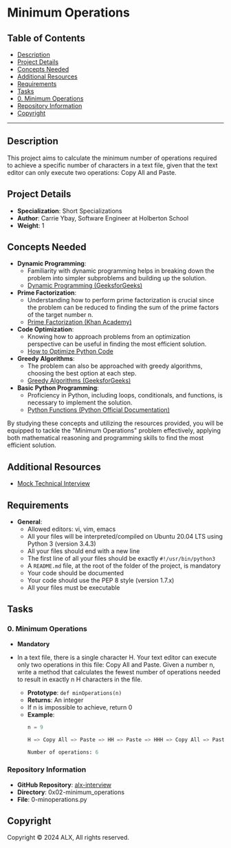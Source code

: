 # Minimum Operations

## Table of Contents
- [Description](#description)
- [Project Details](#project-details)
- [Concepts Needed](#concepts-needed)
- [Additional Resources](#additional-resources)
- [Requirements](#requirements)
- [Tasks](#tasks)
- [0. Minimum Operations](#0-minimum-operations)
- [Repository Information](#repository-information)
- [Copyright](#copyright)

---

## Description

This project aims to calculate the minimum number of operations required to achieve a specific number of characters in a text file, given that the text editor can only execute two operations: Copy All and Paste.

## Project Details

- **Specialization**: Short Specializations
- **Author**: Carrie Ybay, Software Engineer at Holberton School
- **Weight**: 1

## Concepts Needed

- **Dynamic Programming**:
  - Familiarity with dynamic programming helps in breaking down the problem into simpler subproblems and building up the solution.
  - [Dynamic Programming (GeeksforGeeks)](https://www.geeksforgeeks.org/dynamic-programming/)
- **Prime Factorization**:
  - Understanding how to perform prime factorization is crucial since the problem can be reduced to finding the sum of the prime factors of the target number n.
  - [Prime Factorization (Khan Academy)](https://www.khanacademy.org/math/pre-algebra/pre-algebra-factors-multiples/pre-algebra-prime-factorization-prealg/v/prime-factorization)
- **Code Optimization**:
  - Knowing how to approach problems from an optimization perspective can be useful in finding the most efficient solution.
  - [How to Optimize Python Code](https://stackify.com/how-to-optimize-python-code/)
- **Greedy Algorithms**:
  - The problem can also be approached with greedy algorithms, choosing the best option at each step.
  - [Greedy Algorithms (GeeksforGeeks)](https://www.geeksforgeeks.org/greedy-algorithms/)
- **Basic Python Programming**:
  - Proficiency in Python, including loops, conditionals, and functions, is necessary to implement the solution.
  - [Python Functions (Python Official Documentation)](https://docs.python.org/3/tutorial/controlflow.html#defining-functions)

By studying these concepts and utilizing the resources provided, you will be equipped to tackle the "Minimum Operations" problem effectively, applying both mathematical reasoning and programming skills to find the most efficient solution.

## Additional Resources

- [Mock Technical Interview](https://www.youtube.com/watch?feature=shared&v=h4i4kjwncoU)

## Requirements

- **General**:
  - Allowed editors: vi, vim, emacs
  - All your files will be interpreted/compiled on Ubuntu 20.04 LTS using Python 3 (version 3.4.3)
  - All your files should end with a new line
  - The first line of all your files should be exactly `#!/usr/bin/python3`
  - A `README.md` file, at the root of the folder of the project, is mandatory
  - Your code should be documented
  - Your code should use the PEP 8 style (version 1.7.x)
  - All your files must be executable

## Tasks

### 0. Minimum Operations

- **Mandatory**
- In a text file, there is a single character H. Your text editor can execute only two operations in this file: Copy All and Paste. Given a number n, write a method that calculates the fewest number of operations needed to result in exactly n H characters in the file.

    - **Prototype**: `def minOperations(n)`
    - **Returns**: An integer
    - If n is impossible to achieve, return 0
    - **Example**:
        ```python
        n = 9

        H => Copy All => Paste => HH => Paste => HHH => Copy All => Paste => HHHHHH => Paste => HHHHHHHHH

        Number of operations: 6
        ```

### Repository Information

- **GitHub Repository**: [alx-interview](https://github.com/i-christian/alx-interview)
- **Directory**: 0x02-minimum_operations
- **File**: 0-minoperations.py

## Copyright

Copyright © 2024 ALX, All rights reserved.
